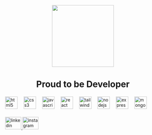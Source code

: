 <div align="center">  
  <img height="200" src="https://img.freepik.com/free-photo/rear-view-programmer-working-all-night-long_1098-18697.jpg?t=st=1725774835~exp=1725778435~hmac=76f25b54bee21423ed8cc8feb883a443ec2673627f5e6904aa8c3e86f6fe06b3&w=900" />  
</div>  

###  

<h1 align="center">Proud to be Developer</h1>  

###  

<div align="left">  
  <img src="https://cdn.jsdelivr.net/gh/devicons/devicon/icons/html5/html5-original.svg" height="40" alt="html5 logo" />  
  <img width="12" />  
  <img src="https://cdn.jsdelivr.net/gh/devicons/devicon/icons/css3/css3-original.svg" height="40" alt="css3 logo" />  
  <img width="12" />  
  <img src="https://cdn.jsdelivr.net/gh/devicons/devicon/icons/javascript/javascript-original.svg" height="40" alt="javascript logo" />  
  <img width="12" />  
  <img src="https://cdn.jsdelivr.net/gh/devicons/devicon/icons/react/react-original.svg" height="40" alt="react logo" />  
  <img width="12" />  
  <img src="https://cdn.simpleicons.org/tailwindcss/06B6D4" height="40" alt="tailwindcss logo" />  
  <img width="12" />  
  <img src="https://cdn.simpleicons.org/nodedotjs/339933" height="40" alt="nodejs logo" />  
  <img width="12" />  
  <img src="https://skillicons.dev/icons?i=express" height="40" alt="express logo" />  
  <img width="12" />  
  <img src="https://cdn.simpleicons.org/mongodb/47A248" height="40" alt="mongodb logo" />  
</div>  

###  

<div align="left">  
  <a href="https://www.linkedin.com/in/abineshsrinivasan/" target="_blank">  
    <img src="https://raw.githubusercontent.com/maurodesouza/profile-readme-generator/master/src/assets/icons/social/linkedin/default.svg" width="52" height="40" alt="linkedin logo" />  
  </a>  
  <a href="https://www.instagram.com/a_b_i_n_e_s_h__s?igsh=djB0cGt1YzljaG5t" target="_blank">  
    <img src="https://raw.githubusercontent.com/maurodesouza/profile-readme-generator/master/src/assets/icons/social/instagram/default.svg" width="52" height="40" alt="instagram logo" />  
  </a>  
</div>  

###
